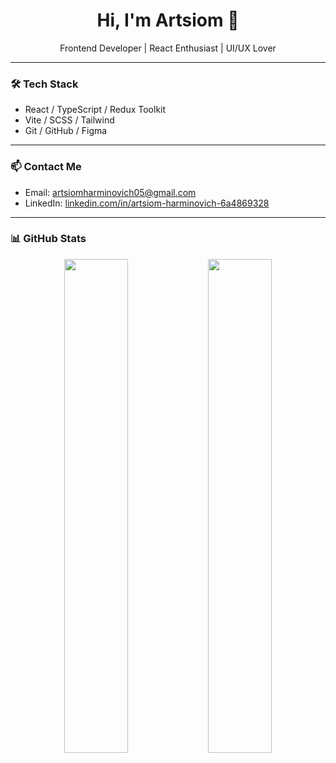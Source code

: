 <h1 align="center">Hi, I'm Artsiom 👋</h1>

<p align="center">
  Frontend Developer | React Enthusiast | UI/UX Lover
</p>

---

### 🛠 Tech Stack

- React / TypeScript / Redux Toolkit  
- Vite / SCSS / Tailwind  
- Git / GitHub / Figma  

---

### 📫 Contact Me

- Email: artsiomharminovich05@gmail.com  
- LinkedIn: [linkedin.com/in/artsiom-harminovich-6a4869328](https://www.linkedin.com/in/artsiom-harminovich-6a4869328)

---

### 📊 GitHub Stats

<div align="center">
  <img src="https://github-readme-stats.vercel.app/api?username=oCMEXo&show_icons=true&theme=default" width="45%" />
  <img src="https://github-readme-stats.vercel.app/api/top-langs/?username=oCMEXo&layout=compact&theme=default" width="45%" />
</div>
